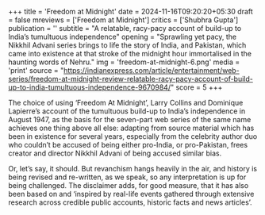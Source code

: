 +++
title = 'Freedom at Midnight'
date = 2024-11-16T09:20:20+05:30
draft = false
mreviews = ['Freedom at Midnight']
critics = ['Shubhra Gupta']
publication = ''
subtitle = "A relatable, racy-pacy account of build-up to India’s tumultuous independence"
opening = "Sprawling yet pacy, the Nikkhil Advani series brings to life the story of India, and Pakistan, which came into existence at that stroke of the midnight hour immortalised in the haunting words of Nehru."
img = 'freedom-at-midnight-6.png'
media = 'print'
source = "https://indianexpress.com/article/entertainment/web-series/freedom-at-midnight-review-relatable-racy-pacy-account-of-build-up-to-india-tumultuous-independence-9670984/"
score = 5
+++

The choice of using ‘Freedom At Midnight’, Larry Collins and Dominique Lapierre’s account of the tumultuous build-up to India’s independence in August 1947, as the basis for the seven-part web series of the same name achieves one thing above all else: adapting from source material which has been in existence for several years, especially from the celebrity author duo who couldn’t be accused of being either pro-India, or pro-Pakistan, frees creator and director Nikkhil Advani of being accused similar bias.

Or, let’s say, it should. But revanchism hangs heavily in the air, and history is being revised and re-written, as we speak, so any interpretation is up for being challenged. The disclaimer adds, for good measure, that it has also been based on and ‘inspired by real-life events gathered through extensive research across credible public accounts, historic facts and news articles’.
